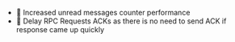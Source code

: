 * :rocket: Increased unread messages counter performance
* :rocket: Delay RPC Requests ACKs as there is no need to send ACK if response came up quickly